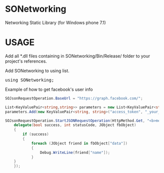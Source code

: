 SONetworking
============

Networking Static Library  (for Windows phone 7.1)

USAGE
=====

Add all *.dll files containing in SONetworking/Bin/Release/ folder to your project's references.

Add SONetworking to using list.

<pre>
using SONetworking;
</pre>

Example of how to get facebook's user info

```C# 
SOJsonRequestOperation.BaseUrl = "https://graph.facebook.com/";

List<KeyValuePair<string,string>> parameters = new List<KeyValuePair<string, string>>();
parameters.Add(new KeyValuePair<string, string>("access_token", "_your_fb_access_token_"));

SOJsonRequestOperation.StartJSONRequestOperation(HttpMethod.Get, "<b>me/friends</b>",parameters,
    delegate(bool success, int statusCode, JObject fbObject)
    {
        if (success)
        {
            foreach (JObject friend in fbObject["data"])
            {
                Debug.WriteLine(friend["name"]);
            }
    }
    });
```

